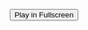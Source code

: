 <center>
<button onclick="openGame()" > Play in Fullscreen </button>
<script>
function openGame() {
	var win = window.open ()
	var url = "URL BRUH"
	var iframe = win.document.createElement('iframe')
	iframe.style.width = "100%"
	iframe.style.height = "100%"
	iframe.style.border = "none"
	iframe.src = url
	win.document.body.appendChild(iframe)
}
</script>
</center>
